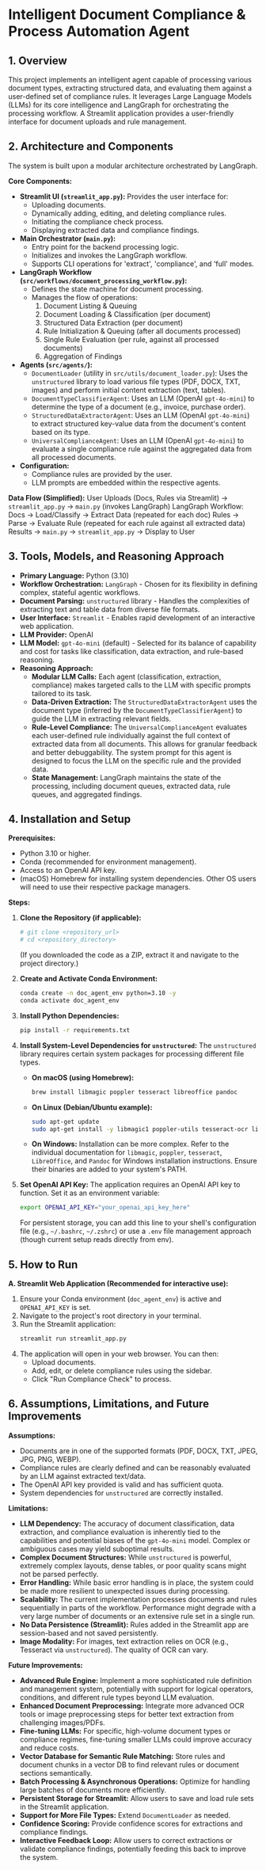 # Intelligent Document Compliance & Process Automation Agent

## 1. Overview

This project implements an intelligent agent capable of processing various document types, extracting structured data, and evaluating them against a user-defined set of compliance rules. It leverages Large Language Models (LLMs) for its core intelligence and LangGraph for orchestrating the processing workflow. A Streamlit application provides a user-friendly interface for document uploads and rule management.

## 2. Architecture and Components

The system is built upon a modular architecture orchestrated by LangGraph.

**Core Components:**
*   **Streamlit UI (`streamlit_app.py`):** Provides the user interface for:
    *   Uploading documents.
    *   Dynamically adding, editing, and deleting compliance rules.
    *   Initiating the compliance check process.
    *   Displaying extracted data and compliance findings.
*   **Main Orchestrator (`main.py`):**
    *   Entry point for the backend processing logic.
    *   Initializes and invokes the LangGraph workflow.
    *   Supports CLI operations for 'extract', 'compliance', and 'full' modes.
*   **LangGraph Workflow (`src/workflows/document_processing_workflow.py`):**
    *   Defines the state machine for document processing.
    *   Manages the flow of operations:
        1.  Document Listing & Queuing
        2.  Document Loading & Classification (per document)
        3.  Structured Data Extraction (per document)
        4.  Rule Initialization & Queuing (after all documents processed)
        5.  Single Rule Evaluation (per rule, against all processed documents)
        6.  Aggregation of Findings
*   **Agents (`src/agents/`):**
    *   `DocumentLoader` (utility in `src/utils/document_loader.py`): Uses the `unstructured` library to load various file types (PDF, DOCX, TXT, images) and perform initial content extraction (text, tables).
    *   `DocumentTypeClassifierAgent`: Uses an LLM (OpenAI `gpt-4o-mini`) to determine the type of a document (e.g., invoice, purchase order).
    *   `StructuredDataExtractorAgent`: Uses an LLM (OpenAI `gpt-4o-mini`) to extract structured key-value data from the document's content based on its type.
    *   `UniversalComplianceAgent`: Uses an LLM (OpenAI `gpt-4o-mini`) to evaluate a single compliance rule against the aggregated data from all processed documents.
*   **Configuration:**
    *   Compliance rules are provided by the user.
    *   LLM prompts are embedded within the respective agents.

**Data Flow (Simplified):**
User Uploads (Docs, Rules via Streamlit) -> `streamlit_app.py` -> `main.py` (invokes LangGraph)
LangGraph Workflow:
  Docs -> Load/Classify -> Extract Data (repeated for each doc)
  Rules -> Parse -> Evaluate Rule (repeated for each rule against all extracted data)
Results -> `main.py` -> `streamlit_app.py` -> Display to User

## 3. Tools, Models, and Reasoning Approach

*   **Primary Language:** Python (3.10)
*   **Workflow Orchestration:** `LangGraph` - Chosen for its flexibility in defining complex, stateful agentic workflows.
*   **Document Parsing:** `unstructured` library - Handles the complexities of extracting text and table data from diverse file formats.
*   **User Interface:** `Streamlit` - Enables rapid development of an interactive web application.
*   **LLM Provider:** OpenAI
*   **LLM Model:** `gpt-4o-mini` (default) - Selected for its balance of capability and cost for tasks like classification, data extraction, and rule-based reasoning.
*   **Reasoning Approach:**
    *   **Modular LLM Calls:** Each agent (classification, extraction, compliance) makes targeted calls to the LLM with specific prompts tailored to its task.
    *   **Data-Driven Extraction:** The `StructuredDataExtractorAgent` uses the document type (inferred by the `DocumentTypeClassifierAgent`) to guide the LLM in extracting relevant fields.
    *   **Rule-Level Compliance:** The `UniversalComplianceAgent` evaluates each user-defined rule individually against the full context of extracted data from all documents. This allows for granular feedback and better debuggability. The system prompt for this agent is designed to focus the LLM on the specific rule and the provided data.
    *   **State Management:** LangGraph maintains the state of the processing, including document queues, extracted data, rule queues, and aggregated findings.

## 4. Installation and Setup

**Prerequisites:**
*   Python 3.10 or higher.
*   Conda (recommended for environment management).
*   Access to an OpenAI API key.
*   (macOS) Homebrew for installing system dependencies. Other OS users will need to use their respective package managers.

**Steps:**

1.  **Clone the Repository (if applicable):**
    ```bash
    # git clone <repository_url>
    # cd <repository_directory>
    ```
    (If you downloaded the code as a ZIP, extract it and navigate to the project directory.)

2.  **Create and Activate Conda Environment:**
    ```bash
    conda create -n doc_agent_env python=3.10 -y
    conda activate doc_agent_env
    ```

3.  **Install Python Dependencies:**
    ```bash
    pip install -r requirements.txt
    ```

4.  **Install System-Level Dependencies for `unstructured`:**
    The `unstructured` library requires certain system packages for processing different file types.

    *   **On macOS (using Homebrew):**
        ```bash
        brew install libmagic poppler tesseract libreoffice pandoc
        ```
    *   **On Linux (Debian/Ubuntu example):**
        ```bash
        sudo apt-get update
        sudo apt-get install -y libmagic1 poppler-utils tesseract-ocr libreoffice pandoc
        ```
    *   **On Windows:** Installation can be more complex. Refer to the individual documentation for `libmagic`, `poppler`, `tesseract`, `LibreOffice`, and `Pandoc` for Windows installation instructions. Ensure their binaries are added to your system's PATH.

5.  **Set OpenAI API Key:**
    The application requires an OpenAI API key to function. Set it as an environment variable:
    ```bash
    export OPENAI_API_KEY="your_openai_api_key_here"
    ```
    For persistent storage, you can add this line to your shell's configuration file (e.g., `~/.bashrc`, `~/.zshrc`) or use a `.env` file management approach (though current setup reads directly from env).

## 5. How to Run

**A. Streamlit Web Application (Recommended for interactive use):**

1.  Ensure your Conda environment (`doc_agent_env`) is active and `OPENAI_API_KEY` is set.
2.  Navigate to the project's root directory in your terminal.
3.  Run the Streamlit application:
    ```bash
    streamlit run streamlit_app.py
    ```
4.  The application will open in your web browser. You can then:
    *   Upload documents.
    *   Add, edit, or delete compliance rules using the sidebar.
    *   Click "Run Compliance Check" to process.

## 6. Assumptions, Limitations, and Future Improvements

**Assumptions:**
*   Documents are in one of the supported formats (PDF, DOCX, TXT, JPEG, JPG, PNG, WEBP).
*   Compliance rules are clearly defined and can be reasonably evaluated by an LLM against extracted text/data.
*   The OpenAI API key provided is valid and has sufficient quota.
*   System dependencies for `unstructured` are correctly installed.

**Limitations:**
*   **LLM Dependency:** The accuracy of document classification, data extraction, and compliance evaluation is inherently tied to the capabilities and potential biases of the `gpt-4o-mini` model. Complex or ambiguous cases may yield suboptimal results.
*   **Complex Document Structures:** While `unstructured` is powerful, extremely complex layouts, dense tables, or poor quality scans might not be parsed perfectly.
*   **Error Handling:** While basic error handling is in place, the system could be made more resilient to unexpected issues during processing.
*   **Scalability:** The current implementation processes documents and rules sequentially in parts of the workflow. Performance might degrade with a very large number of documents or an extensive rule set in a single run.
*   **No Data Persistence (Streamlit):** Rules added in the Streamlit app are session-based and not saved persistently.
*   **Image Modality:** For images, text extraction relies on OCR (e.g., Tesseract via `unstructured`). The quality of OCR can vary.

**Future Improvements:**
*   **Advanced Rule Engine:** Implement a more sophisticated rule definition and management system, potentially with support for logical operators, conditions, and different rule types beyond LLM evaluation.
*   **Enhanced Document Preprocessing:** Integrate more advanced OCR tools or image preprocessing steps for better text extraction from challenging images/PDFs.
*   **Fine-tuning LLMs:** For specific, high-volume document types or compliance regimes, fine-tuning smaller LLMs could improve accuracy and reduce costs.
*   **Vector Database for Semantic Rule Matching:** Store rules and document chunks in a vector DB to find relevant rules or document sections semantically.
*   **Batch Processing & Asynchronous Operations:** Optimize for handling large batches of documents more efficiently.
*   **Persistent Storage for Streamlit:** Allow users to save and load rule sets in the Streamlit application.
*   **Support for More File Types:** Extend `DocumentLoader` as needed.
*   **Confidence Scoring:** Provide confidence scores for extractions and compliance findings.
*   **Interactive Feedback Loop:** Allow users to correct extractions or validate compliance findings, potentially feeding this back to improve the system.
